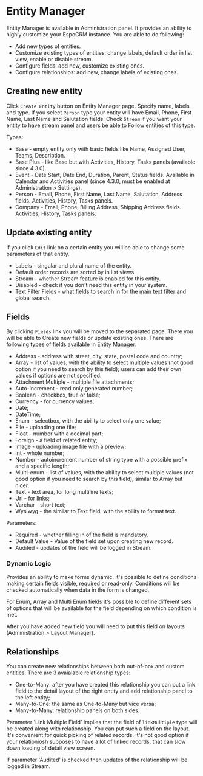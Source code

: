 # Entity Manager

Entity Manager is available in Administration panel. It provides an ability to highly customize your EspoCRM instance. You are able to do following:

* Add new types of entities.
* Customize existing types of entities: change labels, default order in list view, enable or disable stream.
* Configure fields: add new, customize existing ones.
* Configure relationships: add new, change labels of existing ones.

## Creating new entity

Click `Create Entity` button on Entity Manager page. Specify name, labels and type. If you select `Person` type your entity will have Email, Phone, First Name, Last Name and Salutation fields. Check `Stream` if you want your entity to have stream panel and users be able to Follow entities of this type.

Types:

* Base - empty entity only with basic fields like Name, Assigned User, Teams, Description.
* Base Plus - like Base but with Activities, History, Tasks panels (available since 4.3.0).
* Event - Date Start, Date End, Duration, Parent, Status fields. Available in Calendar and Activities panel (since 4.3.0, must be enabled at Administration > Settings).
* Person - Email, Phone, First Name, Last Name, Salutation, Address fields. Activities, History, Tasks panels.
* Company - Email, Phone, Billing Address, Shipping Address fields. Activities, History, Tasks panels.

## Update existing entity

If you click `Edit` link on a certain entity you will be able to change some parameters of that entity.

* Labels - singular and plural name of the entity.
* Default order records are sorted by in list views.
* Stream - whether Stream feature is enabled for this entity.
* Disabled - check if you don't need this entity in your system.
* Text Filter Fields - what fields to search in for the main text filter and global search.


## Fields

By clicking `Fields` link you will be moved to the separated page. There you will be able to Create new fields or update existing ones. There are following types of fields available in Entity Manager:

* Address - address with street, city, state, postal code and country;
* Array - list of values, with the ability to select multiple values (not good option if you need to search by this field); users can add their own values if options are not specified.
* Attachment Multiple - multiple file attachments;
* Auto-increment - read only generated number;
* Boolean - checkbox, true or false;
* Currency - for currency values;
* Date;
* DateTime;
* Enum - selectbox, with the ability to select only one value;
* File - uploading one file;
* Float - number with a decimal part;
* Foreign - a field of related entity;
* Image - uploading image file with a preview;
* Int - whole number;
* Number - autoincrement number of string type with a possible prefix and a specific length;
* Multi-enum - list of values, with the ability to select multiple values (not good option if you need to search by this field), similar to Array but nicer.
* Text - text area, for long multiline texts;
* Url - for links;
* Varchar - short text;
* Wysiwyg - the similar to Text field, with the ability to format text.

Parameters:
* Required - whether filling in of the field is mandatory.
* Default Value - Value of the field set upon creating new record.
* Audited - updates of the field will be logged in Stream.

### Dynamic Logic

Provides an ability to make forms dynamic. It's possible to define conditions making certain fields visible, required or read-only. Conditions will be checked automatically when data in the form is changed.

For Enum, Array and Multi Enum fields it's possible to define different sets of options that will be available for the field depending on which condition is met.

After you have added new field you will need to put this field on layouts (Administration > Layout Manager).

## Relationships

You can create new relationships between both out-of-box and custom entities. There are 3 avaialable relationship types:

* One-to-Many: after you have created this relationship you can put a link field to the detail layout of the right entity and add relationship panel to the left entity;
* Many-to-One: the same as One-to-Many but vice versa;
* Many-to-Many: relationship panels on both sides.

Parameter 'Link Multiple Field' implies that the field of `linkMultiple` type will be created along with relationship. You can put such a field on the layout. It's convenient for quick picking of related records. It's not good option if your relationiosh supposes to have a lot of linked records, that can slow down loading of detail view screen.

If parameter 'Audited' is checked then updates of the relationship will be logged in Stream.


